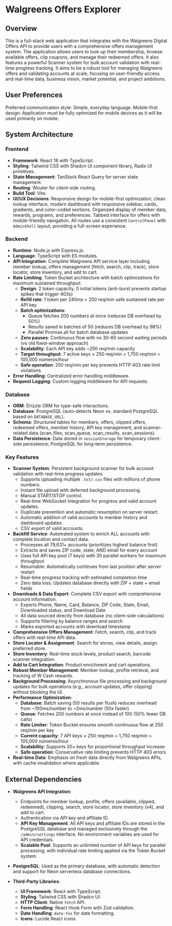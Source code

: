 # Walgreens Offers Explorer

## Overview
This is a full-stack web application that integrates with the Walgreens Digital Offers API to provide users with a comprehensive offers management system. The application allows users to look up their membership, browse available offers, clip coupons, and manage their redeemed offers. It also features a powerful Scanner system for bulk account validation with real-time progress tracking. It aims to be a robust tool for managing Walgreens offers and validating accounts at scale, focusing on user-friendly access and real-time data, business vision, market potential, and project ambitions.

## User Preferences
Preferred communication style: Simple, everyday language.
Mobile-first design: Application must be fully optimized for mobile devices as it will be used primarily on mobile.

## System Architecture

### Frontend
- **Framework**: React 18 with TypeScript.
- **Styling**: Tailwind CSS with Shadcn UI component library, Radix UI primitives.
- **State Management**: TanStack React Query for server state management.
- **Routing**: Wouter for client-side routing.
- **Build Tool**: Vite.
- **UI/UX Decisions**: Responsive design for mobile-first optimization, clean lookup interface, modern dashboard with responsive sidebar, cards, gradients, and color-coded sections. Organized display of member data, rewards, programs, and preferences. Tabbed interface for offers with mobile-friendly navigation. All routes use a consistent `ControlPanel` with `AdminShell` layout, providing a full-screen experience.

### Backend
- **Runtime**: Node.js with Express.js.
- **Language**: TypeScript with ES modules.
- **API Integration**: Complete Walgreens API service layer including member lookup, offers management (fetch, search, clip, track), store locator, store inventory, and add to cart.
- **Rate Limiting**: Token Bucket architecture with batch optimizations for maximum sustained throughput:
  - **Design**: 2 token capacity, 0 initial tokens (anti-burst prevents startup spikes that trigger 403s)
  - **Refill rate**: 1 token per 240ms = 250 req/min safe sustained rate per API key
  - **Batch optimizations**: 
    - Queue fetches 200 numbers at once (reduces DB overhead by 50%)
    - Results saved in batches of 50 (reduces DB overhead by 98%)
    - Parallel Promise.all for batch database updates
  - **Zero pauses**: Continuous flow with no 30-60 second waiting periods (vs old fixed-window approach)
  - **Scalability**: Each API key adds ~250 req/min capacity
  - **Target throughput**: 7 active keys × 250 req/min = 1,750 req/min = 105,000 números/hour
  - **Safe operation**: 250 req/min per key prevents HTTP 403 rate limit violations
- **Error Handling**: Centralized error handling middleware.
- **Request Logging**: Custom logging middleware for API requests.

### Database
- **ORM**: Drizzle ORM for type-safe interactions.
- **Database**: PostgreSQL (auto-detects Neon vs. standard PostgreSQL based on `DATABASE_URL`).
- **Schema**: Structured tables for members, offers, clipped offers, redeemed offers, member history, API key management, and scanner-related data (scan_files, scan_queue, scan_results, scan_sessions).
- **Data Persistence**: Data stored in `sessionStorage` for temporary client-side persistence; PostgreSQL for long-term persistence.

### Key Features
- **Scanner System**: Persistent background scanner for bulk account validation with real-time progress updates.
  - Supports uploading multiple `.txt/.csv` files with millions of phone numbers.
  - Instant file upload with deferred background processing.
  - Manual START/STOP control.
  - Real-time WebSocket integration for progress and valid account updates.
  - Duplicate prevention and automatic resumption on server restart.
  - Automatic addition of valid accounts to member history and dashboard updates.
  - CSV export of valid accounts.
- **Backfill Service**: Automated system to enrich ALL accounts with complete location and contact data.
  - Processes all 79,631+ accounts (prioritizes highest balance first)
  - Extracts and saves ZIP code, state, AND email for every account
  - Uses full API key pool (7 keys) with 30 parallel workers for maximum throughput
  - Resumable: Automatically continues from last position after server restart
  - Real-time progress tracking with estimated completion time
  - Zero data loss: Updates database directly with ZIP + state + email fields
- **Downloads & Data Export**: Complete CSV export with comprehensive account information.
  - Exports Phone, Name, Card, Balance, ZIP Code, State, Email, Downloaded status, and Download Date
  - All data sourced directly from database (no client-side calculations)
  - Supports filtering by balance ranges and search
  - Marks exported accounts with download timestamp
- **Comprehensive Offers Management**: Fetch, search, clip, and track offers with real-time API data.
- **Store Locator & Assignment**: Search for stores, view details, assign preferred store.
- **Store Inventory**: Real-time stock levels, product search, barcode scanner integration.
- **Add to Cart Integration**: Product enrichment and cart operations.
- **Robust Member Management**: Member lookup, profile retrieval, and tracking of W Cash rewards.
- **Background Processing**: Asynchronous file processing and background updates for bulk operations (e.g., account updates, offer clipping) without blocking the UI.
- **Performance Optimization**: 
  - **Database**: Batch saving (50 results per flush) reduces overhead from ~100ms/number to ~2ms/number (50x faster)
  - **Queue**: Fetches 200 numbers at once instead of 100 (50% fewer DB calls)
  - **Rate Limiter**: Token Bucket ensures smooth continuous flow at 250 req/min per key
  - **Current capacity**: 7 API keys × 250 req/min = 1,750 req/min = 105,000 números/hour
  - **Scalability**: Supports 20+ keys for proportional throughput increase
  - **Safe operation**: Conservative rate limiting prevents HTTP 403 errors
- **Real-time Data**: Emphasis on fresh data directly from Walgreens APIs, with cache invalidation where applicable.

## External Dependencies

- **Walgreens API Integration**:
    - Endpoints for member lookup, profile, offers (available, clipped, redeemed), clipping, search, store locator, store inventory (v4), and add to cart.
    - Authentication via API key and affiliate ID.
    - **API Key Management**: All API keys and affiliate IDs are stored in the PostgreSQL database and managed exclusively through the `/admin/settings` interface. No environment variables are used for API credentials.
    - **Scalable Pool**: Supports an unlimited number of API keys for parallel processing, with individual rate limiting applied via the Token Bucket system.

- **PostgreSQL**: Used as the primary database, with automatic detection and support for Neon serverless database connections.

- **Third-Party Libraries**:
    - **UI Framework**: React with TypeScript.
    - **Styling**: Tailwind CSS with Shadcn UI.
    - **HTTP Client**: Native `fetch` API.
    - **Form Handling**: React Hook Form with Zod validation.
    - **Date Handling**: `date-fns` for date formatting.
    - **Icons**: Lucide React icons.